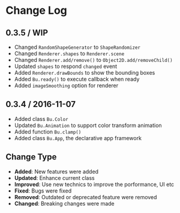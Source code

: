 Change Log
==========


## 0.3.5 / WIP

- Changed `RandomShapeGenerator` to `ShapeRandomizer`
- Changed `Renderer.shapes` to `Renderer.scene`
- Changed `Renderer.add/remove()` to `Object2D.add/removeChild()`
- Updated `shapes` to respond `changed` event
- Added `Renderer.drawBounds` to show the bounding boxes
- Added `Bu.ready()` to execute callback when ready
- Added `imageSmoothing` option for renderer


## 0.3.4 / 2016-11-07

- Added class `Bu.Color`
- Updated `Bu.Animation` to support color transform animation
- Added function `Bu.clamp()`
- Added class `Bu.App`, the declarative app framework


## Change Type

- **Added**: New features were added
- **Updated**: Enhance current class
- **Improved**: Use new technics to improve the porformance, UI etc
- **Fixed**: Bugs were fixed
- **Removed**: Outdated or deprecated feature were removed
- **Changed**: Breaking changes were made
